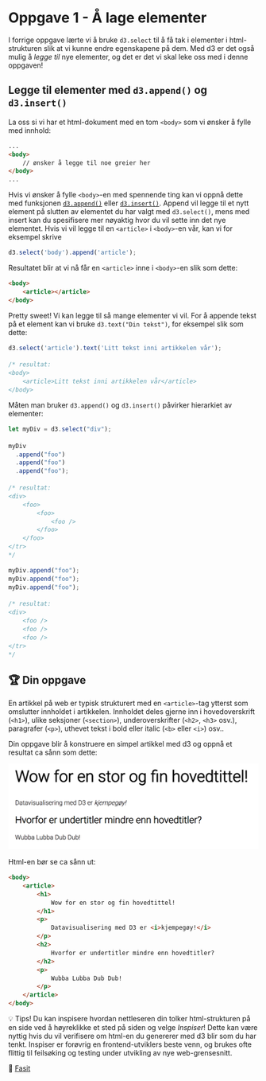 # Oppgave 1 - Å lage elementer

I forrige oppgave lærte vi å bruke `d3.select` til å få tak i elementer i html-strukturen slik at vi kunne endre egenskapene på dem. Med d3 er det også mulig å _legge til_ nye elementer, og det er det vi skal leke oss med i denne oppgaven!

## Legge til elementer med `d3.append()` og `d3.insert()`
La oss si vi har et html-dokument med en tom `<body>` som vi ønsker å fylle med innhold:
```html
...
<body>
    // ønsker å legge til noe greier her
</body>
...
``` 
 
 
 Hvis vi ønsker å fylle `<body>`-en med spennende ting kan vi oppnå dette med funksjonen [`d3.append()`](https://github.com/d3/d3-selection#selection_append) eller [`d3.insert()`](https://github.com/d3/d3-selection#selection_insert). Append vil legge til et nytt element på slutten av elementet du har valgt med `d3.select()`, mens med insert kan du spesifisere mer nøyaktig hvor du vil sette inn det nye elementet. Hvis vi vil legge til en `<article>` i `<body>`-en vår, kan vi for eksempel skrive 

```javascript
d3.select('body').append('article');
```

Resultatet blir at vi nå får en `<article>` inne i `<body>`-en slik som dette:

```html
<body>
    <article></article>
</body>
```

Pretty sweet! Vi kan legge til så mange elementer vi vil. For å appende tekst på et element kan vi bruke `d3.text("Din tekst")`, for eksempel slik som dette:

```javascript
d3.select('article').text('Litt tekst inni artikkelen vår');

/* resultat:
<body>
    <article>Litt tekst inni artikkelen vår</article>
</body>
```

Måten man bruker `d3.append()` og `d3.insert()` påvirker hierarkiet av elementer:

```javascript
let myDiv = d3.select("div");

myDiv
  .append("foo")
  .append("foo")
  .append("foo");

/* resultat:
<div>
    <foo>
        <foo>
            <foo />
        </foo>
    </foo>
</tr>
*/
```

```javascript
myDiv.append("foo");
myDiv.append("foo");
myDiv.append("foo");

/* resultat:
<div>
    <foo />
    <foo />
    <foo />
</tr>
*/
```

## :trophy: Din oppgave

En artikkel på web er typisk strukturert med en `<article>`-tag ytterst som omslutter innholdet i artikkelen. Innholdet deles gjerne inn i hovedoverskrift (`<h1>`), ulike seksjoner (`<section>`), underoverskrifter (`<h2>`, `<h3>` osv.), paragrafer (`<p>`), uthevet tekst i bold eller italic (`<b>` eller `<i>`) osv..

Din oppgave blir å konstruere en simpel artikkel med d3 og oppnå et resultat ca sånn som dette:

<img src="../../img/1-simple-article.png" width="600" />

Html-en bør se ca sånn ut:
```html
<body>
    <article>
        <h1>
            Wow for en stor og fin hovedtittel!
        </h1>
        <p>
            Datavisualisering med D3 er <i>kjempegøy!</i>
        </p>
        <h2>
            Hvorfor er undertitler mindre enn hovedtitler?
        </h2>
        <p>
            Wubba Lubba Dub Dub!
        </p>
    </article>
</body>
```

💡 Tips! Du kan inspisere hvordan nettleseren din tolker html-strukturen på en side ved å høyreklikke et sted på siden og velge _Inspiser_! Dette kan være nyttig hvis du vil verifisere om html-en du genererer med d3 blir som du har tenkt. Inspiser er forøvrig en frontend-utviklers beste venn, og brukes ofte flittig til feilsøking og testing under utvikling av nye web-grensesnitt.


:school_satchel: [Fasit](./src/fasit.js)